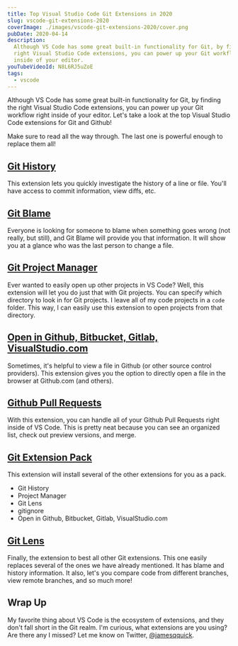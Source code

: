 ```yaml
---
title: Top Visual Studio Code Git Extensions in 2020
slug: vscode-git-extensions-2020
coverImage: ./images/vscode-git-extensions-2020/cover.png
pubDate: 2020-04-14
description:
  Although VS Code has some great built-in functionality for Git, by finding the
  right Visual Studio Code extensions, you can power up your Git workflow right
  inside of your editor.
youTubeVideoId: N8L6RJ5uZoE
tags:
  - vscode
---
```


Although VS Code has some great built-in functionality for Git, by finding the right Visual Studio Code extensions, you can power up your Git workflow right inside of your editor. Let's take a look at the top Visual Studio Code extensions for Git and Github!

Make sure to read all the way through. The last one is powerful enough to replace them all!

## [Git History](https://marketplace.visualstudio.com/items?itemName=donjayamanne.githistory)

This extension lets you quickly investigate the history of a line or file. You'll have access to commit information, view diffs, etc.

## [Git Blame](https://marketplace.visualstudio.com/items?itemName=waderyan.gitblame)

Everyone is looking for someone to blame when something goes wrong (not really, but still), and Git Blame will provide you that information. It will show you at a glance who was the last person to change a file.

## [Git Project Manager](https://marketplace.visualstudio.com/items?itemName=felipecaputo.git-project-manager)

Ever wanted to easily open up other projects in VS Code? Well, this extension will let you do just that with Git projects. You can specify which directory to look in for Git projects. I leave all of my code projects in a `code` folder. This way, I can easily use this extension to open projects from that directory.

## [Open in Github, Bitbucket, Gitlab, VisualStudio.com](https://marketplace.visualstudio.com/items?itemName=ziyasal.vscode-open-in-github)

Sometimes, it's helpful to view a file in Github (or other source control providers). This extension gives you the option to directly open a file in the browser at Github.com (and others).

## [Github Pull Requests](https://marketplace.visualstudio.com/items?itemName=GitHub.vscode-pull-request-github)

With this extension, you can handle all of your Github Pull Requests right inside of VS Code. This is pretty neat because you can see an organized list, check out preview versions, and merge.

## [Git Extension Pack](https://marketplace.visualstudio.com/items?itemName=donjayamanne.git-extension-pack)

This extension will install several of the other extensions for you as a pack.

- Git History
- Project Manager
- Git Lens
- gitignore
- Open in Github, Bitbucket, Gitlab, VisualStudio.com

## [Git Lens](https://marketplace.visualstudio.com/items?itemName=eamodio.gitlens)

Finally, the extension to best all other Git extensions. This one easily replaces several of the ones we have already mentioned. It has blame and history information. It also, let's you compare code from different branches, view remote branches, and so much more!

## Wrap Up

My favorite thing about VS Code is the ecosystem of extensions, and they don't fall short in the Git realm. I'm curious, what extensions are you using? Are there any I missed? Let me know on Twitter, [@jamesqquick](https://www.twitter.com/jamesqquick).
